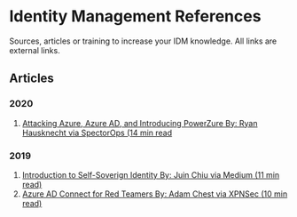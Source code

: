 # Identity Management References

Sources, articles or training to increase your IDM knowledge. All links are external links.

## Articles

### 2020
1. [Attacking Azure, Azure AD, and Introducing PowerZure By: Ryan Hausknecht via SpectorOps (14 min read](https://posts.specterops.io/attacking-azure-azure-ad-and-introducing-powerzure-ca70b330511a)

### 2019
1. [Introduction to Self-Soverign Identity By: Juin Chiu via Medium (11 min read)](https://medium.com/unitychain/intro-to-ssi-7cdac15251a7)
2. [Azure AD Connect for Red Teamers By: Adam Chest via XPNSec (10 min read)](https://blog.xpnsec.com/azuread-connect-for-redteam/)
